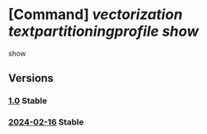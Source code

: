 # [Command] _vectorization textpartitioningprofile show_

show

## Versions

### [1.0](/Resources/fllm-plane/L2luc3RhbmNlcy97fS9wcm92aWRlcnMvZm91bmRhdGlvbmFsbG0udmVjdG9yaXphdGlvbi90ZXh0cGFydGl0aW9uaW5ncHJvZmlsZXMve30=/1.0.xml) **Stable**

<!-- fllm-plane /instances/{}/providers/foundationallm.vectorization/textpartitioningprofiles/{} 1.0 -->

### [2024-02-16](/Resources/fllm-plane/L2luc3RhbmNlcy97fS9wcm92aWRlcnMvZm91bmRhdGlvbmFsbG0udmVjdG9yaXphdGlvbi90ZXh0cGFydGl0aW9uaW5ncHJvZmlsZXMve30=/2024-02-16.xml) **Stable**

<!-- fllm-plane /instances/{}/providers/foundationallm.vectorization/textpartitioningprofiles/{} 2024-02-16 -->
